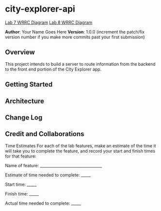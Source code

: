 # city-explorer-api

[Lab 7 WRRC Diagram](/assets/WRRC%20Lab%207.png)
[Lab 8 WRRC Diagram](/assets/WRRC%20Lab%208.png)

**Author**: Your Name Goes Here
**Version**: 1.0.0 (increment the patch/fix version number if you make more commits past your first submission)

## Overview
This project intends to build a server to route information from the backend to the front end portion of the City Explorer app.

## Getting Started
<!-- What are the steps that a user must take in order to build this app on their own machine and get it running? -->

## Architecture
<!-- Provide a detailed description of the application design. What technologies (languages, libraries, etc) you're using, and any other relevant design information. -->

## Change Log
<!-- Use this area to document the iterative changes made to your application as each feature is successfully implemented. Use time stamps. Here's an example:

01-01-2001 4:59pm - Application now has a fully-functional express server, with a GET route for the location resource. -->

## Credit and Collaborations
<!-- Give credit (and a link) to other people or resources that helped you build this application. -->
Time Estimates
For each of the lab features, make an estimate of the time it will take you to complete the feature, and record your start and finish times for that feature:

Name of feature: ________________________________

Estimate of time needed to complete: _____

Start time: _____

Finish time: _____

Actual time needed to complete: _____